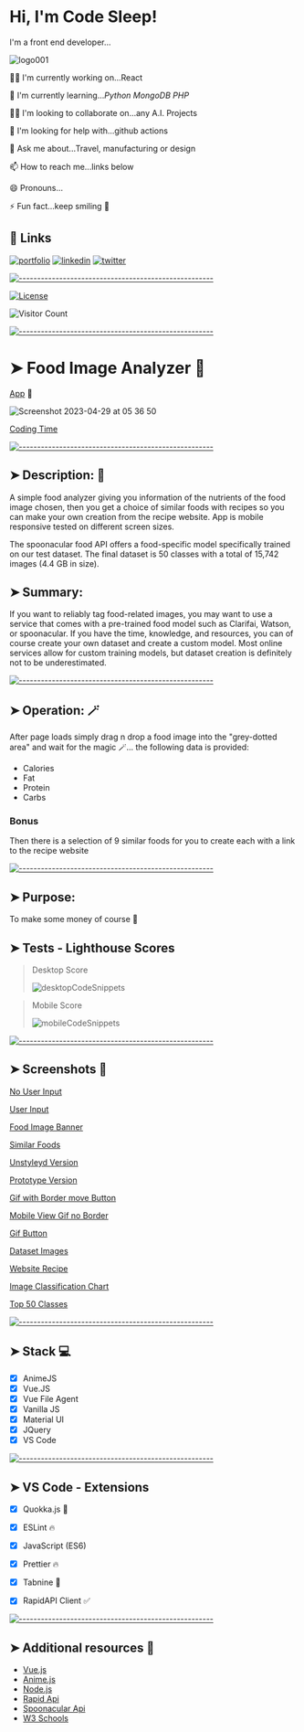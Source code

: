 # Hi, I'm Code Sleep! 

I'm a front end developer...


![logo001](https://user-images.githubusercontent.com/125808990/236808958-deddef64-0c3e-4e5b-92ce-84166aa87fc6.png)


👩‍💻 I'm currently working on...React 

🧠 I'm currently learning..._Python_ _MongoDB_ _PHP_

👯‍♀️ I'm looking to collaborate on...any A.I. Projects

🤔 I'm looking for help with...github actions

💬 Ask me about...Travel, manufacturing or design

📫 How to reach me...links below

😄 Pronouns...

⚡️ Fun fact...keep smiling 🤖

## 🔗 Links
[![portfolio](https://img.shields.io/badge/my_portfolio-000?style=for-the-badge&logo=ko-fi&logoColor=white)](https://codesleeps.github.io/Bootstrap-Portfolio/)
[![linkedin](https://img.shields.io/badge/linkedin-0A66C2?style=for-the-badge&logo=linkedin&logoColor=white)](#)
[![twitter](https://img.shields.io/badge/twitter-1DA1F2?style=for-the-badge&logo=twitter&logoColor=white)](#)


[![-----------------------------------------------------](https://raw.githubusercontent.com/andreasbm/readme/master/assets/lines/colored.png)](#additional-resources)

[![License](https://img.shields.io/packagist/l/dingo/api.svg?style=flat-square)](LICENSE)

![Visitor Count](https://profile-counter.glitch.me/codesleeps/count.svg)



[![-----------------------------------------------------](https://raw.githubusercontent.com/andreasbm/readme/master/assets/lines/colored.png)](#image-analyzer-)

# ➤ Food Image Analyzer 🌠

[App](https://codesleeps.github.io/Food-Analyzer/) 📲

![Screenshot 2023-04-29 at 05 36 50](https://user-images.githubusercontent.com/125808990/235283666-64ad1aff-7eb5-4dd9-aa69-6a56c6ec6f2f.png)


[Coding Time](https://user-images.githubusercontent.com/125808990/234698140-c33eed71-d6f3-448e-a372-64eef52a620c.png)


[![-----------------------------------------------------](https://raw.githubusercontent.com/andreasbm/readme/master/assets/lines/colored.png)](#description-)

## ➤ Description: 👀

A simple food analyzer giving you information of the nutrients of the food image chosen, then you get a choice of similar foods with recipes so you can make your own creation from the recipe website. App is mobile responsive tested on different screen sizes.

The spoonacular food API offers a food-specific model specifically trained on our test dataset.
The final dataset is 50 classes with a total of 15,742 images (4.4 GB in size).

## ➤ Summary:
If you want to reliably tag food-related images, you may want to use a service that comes with a pre-trained food model such as Clarifai, Watson, or spoonacular. If you have the time, knowledge, and resources, you can of course create your own dataset and create a custom model. Most online services allow for custom training models, but dataset creation is definitely not to be underestimated.



[![-----------------------------------------------------](https://raw.githubusercontent.com/andreasbm/readme/master/assets/lines/colored.png)](#operation-)

## ➤ Operation: 🪄

After page loads simply drag n drop a food image into the "grey-dotted area" and wait for the magic 🪄...
the following data is provided:

 - Calories
 - Fat
 - Protein
 - Carbs

### Bonus
Then there is a selection of 9 similar foods for you to create each with a link to the recipe website 
                               
                                                          

[![-----------------------------------------------------](https://raw.githubusercontent.com/andreasbm/readme/master/assets/lines/colored.png)](#purpose)

## ➤ Purpose:
To make some money of course 🤑

## ➤ Tests - Lighthouse Scores

> Desktop Score
> 
> ![desktopCodeSnippets](https://user-images.githubusercontent.com/125808990/224535765-40b36226-02c7-43c9-9ff5-7239925b8b1d.png)

> Mobile Score
> 
> ![mobileCodeSnippets](https://user-images.githubusercontent.com/125808990/224535785-14e39345-da99-4d14-99f0-d565bfd57cc5.png)

[![-----------------------------------------------------](https://raw.githubusercontent.com/andreasbm/readme/master/assets/lines/colored.png)](#screenshots)

## ➤ Screenshots 📸

[No User Input](https://user-images.githubusercontent.com/125808990/233476581-2fd1476a-492d-4a55-b869-158e9eb88f32.png)

[User Input](https://user-images.githubusercontent.com/125808990/233476678-512850dd-349b-467a-a749-eee76037daa4.png)

[Food Image Banner](https://user-images.githubusercontent.com/125808990/234614302-08faf883-fd02-4d3b-9b97-8c89faeeb93b.png)

[Similar Foods](https://user-images.githubusercontent.com/125808990/233476788-7c991ffe-a123-4ea6-8d14-f1abec9d4686.png)

[Unstyleyd Version](https://user-images.githubusercontent.com/125808990/233476870-70b16c82-2c8e-41a4-8d27-03fd79f961e3.png)

[Prototype Version](https://user-images.githubusercontent.com/125808990/234613788-c6fb692a-7a3e-4ef7-9d36-8cd6123eb19a.png)

[Gif with Border move Button](https://user-images.githubusercontent.com/125808990/234828575-ff9ecfb2-3ccb-4cd5-8dd9-99295eaf5b26.png)

[Mobile View Gif no Border](https://user-images.githubusercontent.com/125808990/234833094-fb8e4130-9a34-4702-b3c0-84e02cdedd15.png)

[Gif Button](https://user-images.githubusercontent.com/125808990/234833153-ee6afbc2-ce9c-4be9-854c-4257aac013e4.png)

[Dataset Images](https://user-images.githubusercontent.com/125808990/235284268-7bae440f-866d-4fde-9b3f-fc1eaefec74c.png)

[Website Recipe](https://user-images.githubusercontent.com/125808990/234833353-b8145ac5-093d-4e99-892e-c8720d7da1c6.png)

[Image Classification Chart](https://user-images.githubusercontent.com/125808990/235284299-9ae2b010-2c2b-4b16-9ea8-3a5bf0b951b8.png)

[Top 50 Classes](https://user-images.githubusercontent.com/125808990/235284348-1fac5cf9-3259-4d90-9c76-978841ae6879.png)



[![-----------------------------------------------------](https://raw.githubusercontent.com/andreasbm/readme/master/assets/lines/colored.png)](#stack)

## ➤ Stack 💻

- [x] AnimeJS
- [x] Vue.JS
- [x] Vue File Agent
- [x] Vanilla JS
- [x] Material UI
- [x] JQuery
- [x] VS Code

[![-----------------------------------------------------](https://raw.githubusercontent.com/andreasbm/readme/master/assets/lines/colored.png)](#vs-code---extensions)

## ➤ VS Code - Extensions

- [x] Quokka.js 🤖
- [x] ESLint 🔥
- [x] JavaScript (ES6) 
- [x] Prettier 🔥
- [x] Tabnine 🤖
- [x] RapidAPI Client ✅


[![-----------------------------------------------------](https://raw.githubusercontent.com/andreasbm/readme/master/assets/lines/colored.png)](#additional-resources)

## ➤ Additional resources 🎯

- [Vue.js](https://vuejs.org/)
- [Anime.js](https://animejs.com/)
- [Node.js](https://nodejs.org/api/synopsis.html)
- [Rapid Api](https://rapidapi.com/)
- [Spoonacular Api](https://rapidapi.com/spoonacular/api/recipe-food-nutrition/)
- [W3 Schools](https://www.w3schools.com/)
